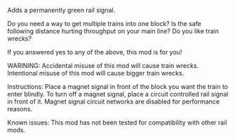 Adds a permanently green rail signal.

Do you need a way to get multiple trains into one block?
Is the safe following distance hurting throughput on your main line?
Do you like train wrecks?

If you answered yes to any of the above, this mod is for you!

WARINING:
Accidental misuse of this mod will cause train wrecks.
Intentional misuse of this mod will cause bigger train wrecks.

Instructions:
Place a magnet signal in front of the block you want the train to enter blindly.
To turn off a magnet signal, place a circuit controlled rail signal in front of it. Magnet signal circuit networks are disabled for performance reasons.

Known issues:
This mod has not been tested for compatibility with other rail mods.
